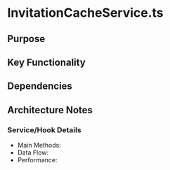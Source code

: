 # InvitationCacheService.ts

## Purpose

## Key Functionality

## Dependencies

## Architecture Notes

### Service/Hook Details
- Main Methods: 
- Data Flow: 
- Performance: 
